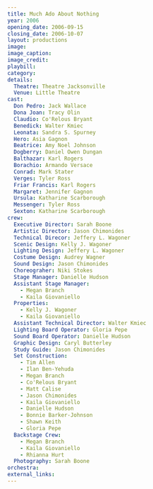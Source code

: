 ```yaml
---
title: Much Ado About Nothing
year: 2006
opening_date: 2006-09-15
closing_date: 2006-10-07
layout: productions
image:
image_caption:
image_credit:
playbill: 
category: 
details:
  Theatre: Theatre Jacksonville
  Venue: Little Theatre
cast:
  Don Pedro: Jack Wallace
  Dona Joan: Tracy Olin
  Claudio: Co'Relous Bryant
  Benedick: Walter Kmiec
  Leonata: Sandra S. Spurney
  Hero: Asia Gagnon
  Beatrice: Amy Noel Johnson
  Dogberry: Daniel Owen Dungan
  Balthazar: Karl Rogers
  Borachio: Armando Versace
  Conrad: Mark Stater
  Verges: Tyler Ross
  Friar Francis: Karl Rogers
  Margaret: Jennifer Gagnon
  Ursula: Katharine Scarborough
  Messenger: Tyler Ross
  Sexton: Katharine Scarborough
crew:
  Executive Director: Sarah Boone
  Artistic Director: Jason Chimonides
  Technical Direcor: Jeffery L. Wagoner
  Scenic Design: Kelly J. Wagoner
  Lighting Design: Jeffery L. Wagoner
  Costume Design: Audrey Wagner
  Sound Design: Jason Chimonides
  Choreograher: Niki Stokes
  Stage Manager: Danielle Hudson
  Assistant Stage Manager: 
    - Megan Branch
    - Kaila Giovaniello
  Properties: 
    - Kelly J. Wagoner
    - Kaila Giovaniello
  Assistant Technical Director: Walter Kmiec
  Lighting Board Operator: Gloria Pepe
  Sound Board Operator: Danielle Hudson
  Graphic Design: Caryl Butterley
  Study Guide: Jason Chimonides
  Set Construction: 
    - Tim Allen
    - Ilan Ben-Yehuda
    - Megan Branch
    - Co'Relous Bryant
    - Matt Calise
    - Jason Chimonides
    - Kaila Giovaniello
    - Danielle Hudson
    - Bonnie Barker-Johnson
    - Shawn Keith
    - Gloria Pepe
  Backstage Crew: 
    - Megan Branch
    - Kaila Giovaniello
    - Rhianna Hurt
  Photography: Sarah Boone
orchestra:
external_links:
---
```

